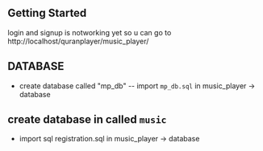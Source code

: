 ## Getting Started
login and signup is notworking yet so u can go to 
http://localhost/quranplayer/music_player/
## DATABASE
- create database called "mp_db" 
-- import ```mp_db.sql``` in music_player -> database


## create database in called ```music``` 
- import sql registration.sql in music_player -> database


